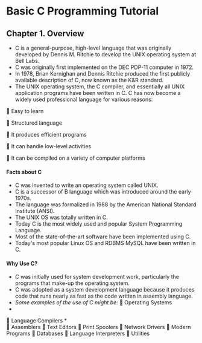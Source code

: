 # Basic C Programming Tutorial
## Chapter 1. Overview
* C is a general-purpose, high-level language that was originally developed by Dennis M. Ritchie to develop the UNIX operating system at Bell Labs. 
* C was originally first implemented on the DEC PDP-11 computer in 1972.
* In 1978, Brian Kernighan and Dennis Ritchie produced the first publicly available description of C, now known as the K&R standard.
* The UNIX operating system, the C compiler, and essentially all UNIX application programs have been written in C. C has now become a widely used professional language for various reasons:

 Easy to learn

 Structured language

 It produces efficient programs

 It can handle low-level activities

 It can be compiled on a variety of computer platforms

####  Facts about C
* C was invented to write an operating system called UNIX.
* C is a successor of B language which was introduced around the early 1970s.
* The language was formalized in 1988 by the American National Standard Institute (ANSI).
* The UNIX OS was totally written in C.
* Today C is the most widely used and popular System Programming Language.
* Most of the state-of-the-art software have been implemented using C.
* Today's most popular Linux OS and RDBMS MySQL have been written in C.
#### Why Use C?
* C was initially used for system development work, particularly the programs that make-up the operating system. 
* C was adopted as a system development language because it produces code that runs nearly as fast as the code written in assembly language.
* _Some examples of the use of C might be:_
 Operating Systems
*   
 Language Compilers
*  
 Assemblers
 Text Editors
 Print Spoolers
 Network Drivers
 Modern Programs
 Databases
 Language Interpreters
 Utilities
